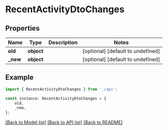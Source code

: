 # RecentActivityDtoChanges


## Properties

Name | Type | Description | Notes
------------ | ------------- | ------------- | -------------
**old** | **object** |  | [optional] [default to undefined]
**_new** | **object** |  | [optional] [default to undefined]

## Example

```typescript
import { RecentActivityDtoChanges } from './api';

const instance: RecentActivityDtoChanges = {
    old,
    _new,
};
```

[[Back to Model list]](../README.md#documentation-for-models) [[Back to API list]](../README.md#documentation-for-api-endpoints) [[Back to README]](../README.md)
